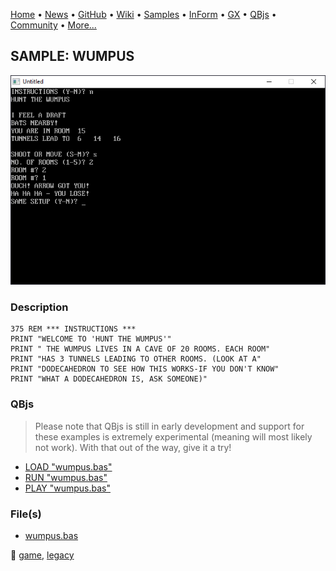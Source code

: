 [Home](https://qb64.com) • [News](../../news.md) • [GitHub](https://github.com/QB64Official/qb64) • [Wiki](wiki.md) • [Samples](../../samples.md) • [InForm](../../inform.md) • [GX](../../gx.md) • [QBjs](../../qbjs.md) • [Community](../../community.md) • [More...](../../more.md)

## SAMPLE: WUMPUS

![screenshot.png](img/screenshot.png)

### Description

```text
375 REM *** INSTRUCTIONS ***
PRINT "WELCOME TO 'HUNT THE WUMPUS'"
PRINT " THE WUMPUS LIVES IN A CAVE OF 20 ROOMS. EACH ROOM"
PRINT "HAS 3 TUNNELS LEADING TO OTHER ROOMS. (LOOK AT A"
PRINT "DODECAHEDRON TO SEE HOW THIS WORKS-IF YOU DON'T KNOW"
PRINT "WHAT A DODECAHEDRON IS, ASK SOMEONE)"
```

### QBjs

> Please note that QBjs is still in early development and support for these examples is extremely experimental (meaning will most likely not work). With that out of the way, give it a try!

* [LOAD "wumpus.bas"](https://qbjs.org/index.html?src=https://qb64.com/samples/wumpus/src/wumpus.bas)
* [RUN "wumpus.bas"](https://qbjs.org/index.html?mode=auto&src=https://qb64.com/samples/wumpus/src/wumpus.bas)
* [PLAY "wumpus.bas"](https://qbjs.org/index.html?mode=play&src=https://qb64.com/samples/wumpus/src/wumpus.bas)

### File(s)

* [wumpus.bas](src/wumpus.bas)

🔗 [game](../game.md), [legacy](../legacy.md)
